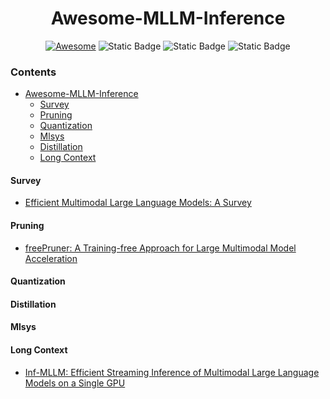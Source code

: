 <h1 align="center">Awesome-MLLM-Inference</h3>

<div align="center">

[![Awesome](https://cdn.rawgit.com/sindresorhus/awesome/d7305f38d29fed78fa85652e3a63e154dd8e8829/media/badge.svg)](https://github.com/sindresorhus/awesome)
![Static Badge](https://img.shields.io/badge/Status-Maintaining-%23ecfc03)
![Static Badge](https://img.shields.io/badge/PRs-Welcome-%23fc2003)
![Static Badge](https://img.shields.io/badge/License-MIT-%23e0ebdf)



</div>

### Contents
- [Awesome-MLLM-Inference](#awesome-mllm-inference)
   - [Survey](#survey)
   - [Pruning](#pruning)
   - [Quantization](#quantization)
   - [Mlsys](#mlsys)
   - [Distillation](#distillation)
   - [Long Context](#long-context)


#### Survey

- [Efficient Multimodal Large Language Models: A Survey](https://arxiv.org/abs/2405.10739)


#### Pruning
- [freePruner: A Training-free Approach for Large Multimodal Model Acceleration](https://arxiv.org/abs/2411.15446)


#### Quantization



#### Distillation


#### Mlsys


#### Long Context
- [Inf-MLLM: Efficient Streaming Inference of Multimodal Large Language Models on a Single GPU](https://arxiv.org/abs/2409.09086)
